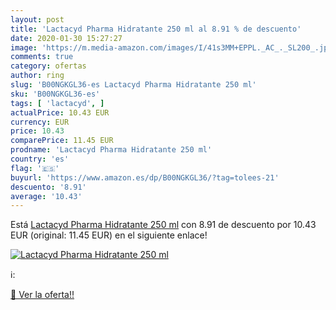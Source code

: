 ```yaml
---
layout: post
title: 'Lactacyd Pharma Hidratante 250 ml al 8.91 % de descuento'
date: 2020-01-30 15:27:27
image: 'https://m.media-amazon.com/images/I/41s3MM+EPPL._AC_._SL200_.jpg'
comments: true
category: ofertas
author: ring
slug: 'B00NGKGL36-es Lactacyd Pharma Hidratante 250 ml'
sku: 'B00NGKGL36-es'
tags: [ 'lactacyd', ]
actualPrice: 10.43 EUR
currency: EUR
price: 10.43
comparePrice: 11.45 EUR
prodname: 'Lactacyd Pharma Hidratante 250 ml'
country: 'es'
flag: '🇪🇸'
buyurl: 'https://www.amazon.es/dp/B00NGKGL36/?tag=tolees-21'
descuento: '8.91'
average: '10.43'
---
```


Está [Lactacyd Pharma Hidratante 250 ml](https://www.amazon.es/dp/B00NGKGL36/?tag=tolees-21) con 8.91 de descuento por 10.43 EUR (original: 11.45 EUR) en el siguiente enlace!

[![Lactacyd Pharma Hidratante 250 ml](https://m.media-amazon.com/images/I/41s3MM+EPPL._AC_._SL200_.jpg)](https://www.amazon.es/dp/B00NGKGL36/?tag=tolees-21)

ℹ️:


[🛒 Ver la oferta!!](https://www.amazon.es/dp/B00NGKGL36/?tag=tolees-21)
